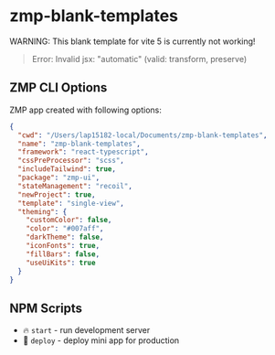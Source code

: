 # zmp-blank-templates

WARNING: This blank template for vite 5 is currently not working!

> Error: Invalid jsx: "automatic" (valid: transform, preserve)

## ZMP CLI Options

ZMP app created with following options:

```json
{
  "cwd": "/Users/lap15182-local/Documents/zmp-blank-templates",
  "name": "zmp-blank-templates",
  "framework": "react-typescript",
  "cssPreProcessor": "scss",
  "includeTailwind": true,
  "package": "zmp-ui",
  "stateManagement": "recoil",
  "newProject": true,
  "template": "single-view",
  "theming": {
    "customColor": false,
    "color": "#007aff",
    "darkTheme": false,
    "iconFonts": true,
    "fillBars": false,
    "useUiKits": true
  }
}
```

## NPM Scripts

* 🔥 `start` - run development server
* 🙏 `deploy` - deploy mini app for production
